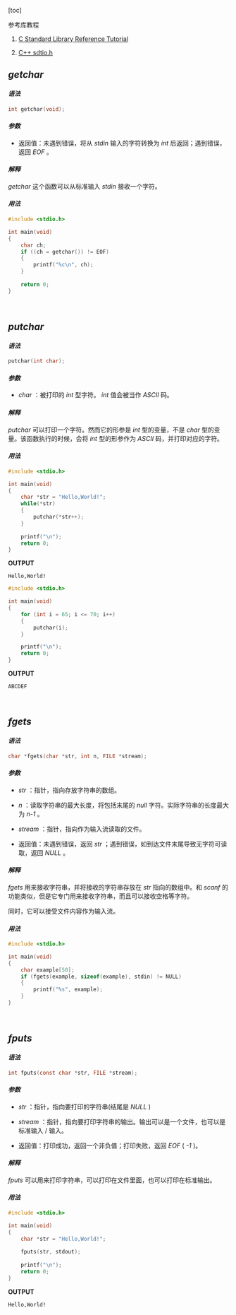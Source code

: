 [toc]

参考库教程
1.  [C Standard Library Reference Tutorial](https://www.tutorialspoint.com/c_standard_library/index.htm)

2. [C++ sdtio.h](https://cplusplus.com/reference/cstdio/)


## *getchar*

#### *语法*

```c
int getchar(void);
```

#### *参数*

- 返回值：未遇到错误，将从 *stdin* 输入的字符转换为 *int* 后返回；遇到错误，返回 *EOF* 。

#### *解释*

 *getchar* 这个函数可以从标准输入 *stdin* 接收一个字符。

#### *用法*

```c
#include <stdio.h>

int main(void)
{
    char ch;
    if ((ch = getchar()) != EOF)
    {
        printf("%c\n", ch);
    }
    
    return 0;
}
```


<br>


## *putchar*

#### *语法*

```c
putchar(int char);
```

#### *参数*

-  *char* ：被打印的 *int* 型字符。 *int* 值会被当作 *ASCII* 码。

#### *解释*

 *putchar* 可以打印一个字符。然而它的形参是 *int* 型的变量，不是 *char* 型的变量。该函数执行的时候，会将 *int* 型的形参作为 *ASCII* 码，并打印对应的字符。

#### *用法*

```c
#include <stdio.h>

int main(void)
{
    char *str = "Hello,World!";
    while(*str)
    {
        putchar(*str++);
    }
    
    printf("\n");
    return 0;
}
```

**OUTPUT**

```
Hello,World!
```

```c
#include <stdio.h>

int main(void)
{
    for (int i = 65; i <= 70; i++)
    {
        putchar(i);
    }

    printf("\n");
    return 0;
}
```

**OUTPUT**

```
ABCDEF
```


<br>


## *fgets*

#### *语法*

```c
char *fgets(char *str, int n, FILE *stream);
```

#### *参数*

-  *str* ：指针，指向存放字符串的数组。

-  *n* ：读取字符串的最大长度，将包括末尾的 *null* 字符。实际字符串的长度最大为 *n-1* 。

-  *stream* ：指针，指向作为输入流读取的文件。

- 返回值：未遇到错误，返回 *str* ；遇到错误，如到达文件末尾导致无字符可读取，返回 *NULL* 。

#### *解释*

 *fgets* 用来接收字符串，并将接收的字符串存放在 *str* 指向的数组中。和 *scanf* 的功能类似，但是它专门用来接收字符串，而且可以接收空格等字符。

同时，它可以接受文件内容作为输入流。

#### *用法*

```c
#include <stdio.h>

int main(void)
{
    char example[50];
    if (fgets(example, sizeof(example), stdin) != NULL)
    {
        printf("%s", example);
    }
}
```


<br>


## *fputs*

#### *语法*

```c
int fputs(const char *str, FILE *stream);
```

#### *参数*

-  *str* ：指针，指向要打印的字符串(结尾是 *NULL* )

-  *stream* ：指针，指向要打印字符串的输出。输出可以是一个文件，也可以是标准输入 / 输入。

- 返回值：打印成功，返回一个非负值；打印失败，返回 *EOF* ( *-1* )。

#### *解释*

 *fputs* 可以用来打印字符串，可以打印在文件里面，也可以打印在标准输出。

#### *用法*

```c
#include <stdio.h>

int main(void)
{
    char *str = "Hello,World!";
    
    fputs(str, stdout);
    
    printf("\n");
    return 0;
}
```

**OUTPUT**

```
Hello,World!
```
